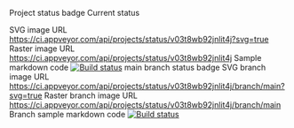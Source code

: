 Project status badge
Current status

SVG image URL
https://ci.appveyor.com/api/projects/status/v03t8wb92jnlit4j?svg=true
Raster image URL
https://ci.appveyor.com/api/projects/status/v03t8wb92jnlit4j
Sample markdown code
[![Build status](https://ci.appveyor.com/api/projects/status/v03t8wb92jnlit4j?svg=true)](https://ci.appveyor.com/project/FilSado/hero-sorting)
main branch status badge
SVG branch image URL
https://ci.appveyor.com/api/projects/status/v03t8wb92jnlit4j/branch/main?svg=true
Raster branch image URL
https://ci.appveyor.com/api/projects/status/v03t8wb92jnlit4j/branch/main
Branch sample markdown code
[![Build status](https://ci.appveyor.com/api/projects/status/v03t8wb92jnlit4j/branch/main?svg=true)](https://ci.appveyor.com/project/FilSado/hero-sorting/branch/main)
